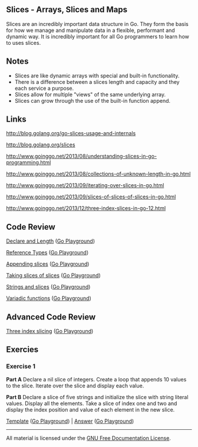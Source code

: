 ## Slices - Arrays, Slices and Maps

Slices are an incredibly important data structure in Go. They form the basis for how we manage and manipulate data in a flexible, performant and dynamic way. It is incredibly important for all Go programmers to learn how to uses slices.

## Notes

* Slices are like dynamic arrays with special and built-in functionality.
* There is a difference between a slices length and capacity and they each service a purpose.
* Slices allow for multiple "views" of the same underlying array.
* Slices can grow through the use of the built-in function append.

## Links

http://blog.golang.org/go-slices-usage-and-internals

http://blog.golang.org/slices

http://www.goinggo.net/2013/08/understanding-slices-in-go-programming.html

http://www.goinggo.net/2013/08/collections-of-unknown-length-in-go.html

http://www.goinggo.net/2013/09/iterating-over-slices-in-go.html

http://www.goinggo.net/2013/09/slices-of-slices-of-slices-in-go.html

http://www.goinggo.net/2013/12/three-index-slices-in-go-12.html

## Code Review

[Declare and Length](example1/example1.go) ([Go Playground](https://play.golang.org/p/sq3zBRbuJU))

[Reference Types](example2/example2.go) ([Go Playground](https://play.golang.org/p/vlbVjgqWf5))

[Appending slices](example4/example4.go) ([Go Playground](https://play.golang.org/p/IHKg8PuSj4))

[Taking slices of slices](example3/example3.go) ([Go Playground](https://play.golang.org/p/A6Sm1MNDCk))

[Strings and slices](example5/example5.go) ([Go Playground](https://play.golang.org/p/W3c_iWsvqj))

[Variadic functions](example6/example6.go) ([Go Playground](https://play.golang.org/p/K7SZTuazr-))

## Advanced Code Review

[Three index slicing](advanced/example1/example1.go) ([Go Playground](https://play.golang.org/p/PdB-x5lwHb))

## Exercies

### Exercise 1

**Part A** Declare a nil slice of integers. Create a loop that appends 10 values to the slice. Iterate over the slice and display each value.

**Part B** Declare a slice of five strings and initialize the slice with string literal values. Display all the elements. Take a slice of index one and two and display the index position and value of each element in the new slice.

[Template](exercises/template1/template1.go) ([Go Playground](http://play.golang.org/p/mPKmyGNR2L)) | 
[Answer](exercises/exercise1/exercise1.go) ([Go Playground](http://play.golang.org/p/BSNAUj2pd-))
___
All material is licensed under the [GNU Free Documentation License](https://github.com/ArdanStudios/gotraining/blob/master/LICENSE).